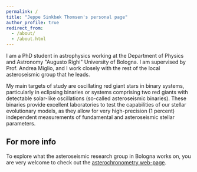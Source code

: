 ```yaml
---
permalink: /
title: "Jeppe Sinkbæk Thomsen's personal page"
author_profile: true
redirect_from: 
  - /about/
  - /about.html
---
```


I am a PhD student in astrophysics working at the Department of Physics and Astronomy "Augusto Righi" University of Bologna. I am supervised by Prof. Andrea Miglio, and I work closely with the rest of the local asteroseismic group that he leads.

My main targets of study are oscillating red giant stars in binary systems, particularly in eclipsing binaries or systems comprising two red giants with detectable solar-like oscillations (so-called asteroseismic binaries). These binaries provide excellent laboratories to test the capabilities of our stellar evolutionary models, as they allow for very high-precision (1 percent) independent measurements of fundamental and asteroseismic stellar parameters.


For more info
------
To explore what the asteroseismic research group in Bologna works on, you are very welcome to check out the [asterochronometry web-page](https://www.asterochronometry.eu/).
